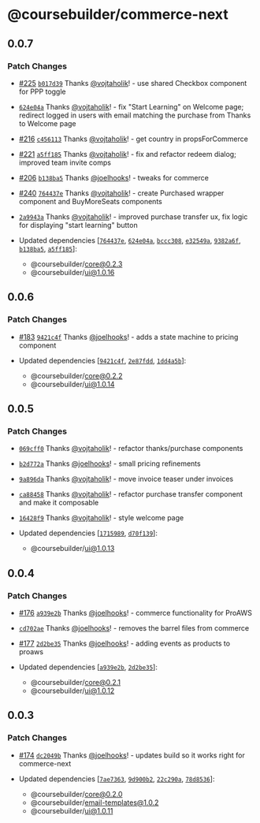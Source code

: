 # @coursebuilder/commerce-next

## 0.0.7

### Patch Changes

- [#225](https://github.com/badass-courses/course-builder/pull/225) [`b017d39`](https://github.com/badass-courses/course-builder/commit/b017d39fd161c9b88eb1de61c029f9a82033699e) Thanks [@vojtaholik](https://github.com/vojtaholik)! - use shared Checkbox component for PPP toggle

- [`624e04a`](https://github.com/badass-courses/course-builder/commit/624e04aa830cdbc7bedc302466363aa1a3831cea) Thanks [@vojtaholik](https://github.com/vojtaholik)! - fix "Start Learning" on Welcome page; redirect logged in users with email matching the purchase from Thanks to Welcome page

- [#216](https://github.com/badass-courses/course-builder/pull/216) [`c456113`](https://github.com/badass-courses/course-builder/commit/c456113d1bfcffa63fc710e71177708a8e7652ee) Thanks [@vojtaholik](https://github.com/vojtaholik)! - get country in propsForCommerce

- [#221](https://github.com/badass-courses/course-builder/pull/221) [`a5ff185`](https://github.com/badass-courses/course-builder/commit/a5ff1856f912badecea337b014df525b950badc1) Thanks [@vojtaholik](https://github.com/vojtaholik)! - fix and refactor redeem dialog; improved team invite comps

- [#206](https://github.com/badass-courses/course-builder/pull/206) [`b138ba5`](https://github.com/badass-courses/course-builder/commit/b138ba58a22623ca9bdbe9529e054d10d6014881) Thanks [@joelhooks](https://github.com/joelhooks)! - tweaks for commerce

- [#240](https://github.com/badass-courses/course-builder/pull/240) [`764437e`](https://github.com/badass-courses/course-builder/commit/764437e71a1aebec3db81acf2d67d28fbfee8146) Thanks [@vojtaholik](https://github.com/vojtaholik)! - create Purchased wrapper component and BuyMoreSeats components

- [`2a9943a`](https://github.com/badass-courses/course-builder/commit/2a9943a3f7936c7248749c4dd010932c893bde99) Thanks [@vojtaholik](https://github.com/vojtaholik)! - improved purchase transfer ux, fix logic for displaying "start learning" button

- Updated dependencies [[`764437e`](https://github.com/badass-courses/course-builder/commit/764437e71a1aebec3db81acf2d67d28fbfee8146), [`624e04a`](https://github.com/badass-courses/course-builder/commit/624e04aa830cdbc7bedc302466363aa1a3831cea), [`bccc308`](https://github.com/badass-courses/course-builder/commit/bccc3084077ab2bf24f1ac9361c3c13936749c6a), [`e32549a`](https://github.com/badass-courses/course-builder/commit/e32549ab4f0e903a467120a35ab27ef44892b115), [`9382a6f`](https://github.com/badass-courses/course-builder/commit/9382a6f62fd5c4a3e848979595091b7e00d9cd1b), [`b138ba5`](https://github.com/badass-courses/course-builder/commit/b138ba58a22623ca9bdbe9529e054d10d6014881), [`a5ff185`](https://github.com/badass-courses/course-builder/commit/a5ff1856f912badecea337b014df525b950badc1)]:
  - @coursebuilder/core@0.2.3
  - @coursebuilder/ui@1.0.16

## 0.0.6

### Patch Changes

- [#183](https://github.com/badass-courses/course-builder/pull/183) [`9421c4f`](https://github.com/badass-courses/course-builder/commit/9421c4f1db7eb84728abca79bf68acb0b5ee2671) Thanks [@joelhooks](https://github.com/joelhooks)! - adds a state machine to pricing component

- Updated dependencies [[`9421c4f`](https://github.com/badass-courses/course-builder/commit/9421c4f1db7eb84728abca79bf68acb0b5ee2671), [`2e87fdd`](https://github.com/badass-courses/course-builder/commit/2e87fdd4397848939dbcc8cb7b0fae53267fdc62), [`1dd4a5b`](https://github.com/badass-courses/course-builder/commit/1dd4a5bbd2b737ab45431256139134d56c0686ec)]:
  - @coursebuilder/core@0.2.2
  - @coursebuilder/ui@1.0.14

## 0.0.5

### Patch Changes

- [`069cff0`](https://github.com/badass-courses/course-builder/commit/069cff0e5a194d8ab621cba331c16e8cab10a7f5) Thanks [@vojtaholik](https://github.com/vojtaholik)! - refactor thanks/purchase components

- [`b2d772a`](https://github.com/badass-courses/course-builder/commit/b2d772af7eca9d33b5fd5e7308be9c6ed39c5b18) Thanks [@joelhooks](https://github.com/joelhooks)! - small pricing refinements

- [`9a896da`](https://github.com/badass-courses/course-builder/commit/9a896dabfd5ee502e496caa4dbbcf5034c9f5d60) Thanks [@vojtaholik](https://github.com/vojtaholik)! - move invoice teaser under invoices

- [`ca88458`](https://github.com/badass-courses/course-builder/commit/ca88458593e6394767f8acd99ae95bf259ee97e3) Thanks [@vojtaholik](https://github.com/vojtaholik)! - refactor purchase transfer component and make it composable

- [`16428f9`](https://github.com/badass-courses/course-builder/commit/16428f904a08a1c4c26f360a0c44db51665cd9bb) Thanks [@vojtaholik](https://github.com/vojtaholik)! - style welcome page

- Updated dependencies [[`1715989`](https://github.com/badass-courses/course-builder/commit/1715989e41a46e4de3f7576c5bded88697157edb), [`d70f139`](https://github.com/badass-courses/course-builder/commit/d70f139ba8a77f745843b1e82ce9aa5f6e1d2607)]:
  - @coursebuilder/ui@1.0.13

## 0.0.4

### Patch Changes

- [#176](https://github.com/badass-courses/course-builder/pull/176) [`a939e2b`](https://github.com/badass-courses/course-builder/commit/a939e2baa850a54167c800f83ba32030d6b6da4b) Thanks [@joelhooks](https://github.com/joelhooks)! - commerce functionality for ProAWS

- [`cd702ae`](https://github.com/badass-courses/course-builder/commit/cd702aee9f4ef18a7225729e2cff22cef703d4e3) Thanks [@joelhooks](https://github.com/joelhooks)! - removes the barrel files from commerce

- [#177](https://github.com/badass-courses/course-builder/pull/177) [`2d2be35`](https://github.com/badass-courses/course-builder/commit/2d2be35b50bdce90e111338dd788cb856c952e49) Thanks [@joelhooks](https://github.com/joelhooks)! - adding events as products to proaws

- Updated dependencies [[`a939e2b`](https://github.com/badass-courses/course-builder/commit/a939e2baa850a54167c800f83ba32030d6b6da4b), [`2d2be35`](https://github.com/badass-courses/course-builder/commit/2d2be35b50bdce90e111338dd788cb856c952e49)]:
  - @coursebuilder/core@0.2.1
  - @coursebuilder/ui@1.0.12

## 0.0.3

### Patch Changes

- [#174](https://github.com/badass-courses/course-builder/pull/174) [`dc2049b`](https://github.com/badass-courses/course-builder/commit/dc2049b03393060136b41edc702ff2073fb2dd06) Thanks [@joelhooks](https://github.com/joelhooks)! - updates build so it works right for commerce-next

- Updated dependencies [[`7ae7363`](https://github.com/badass-courses/course-builder/commit/7ae7363f3655fb123bc28b4cd2f249e9d082fec3), [`9d900b2`](https://github.com/badass-courses/course-builder/commit/9d900b217a8d8ee1fdee1a9e0ae24b58e87773cc), [`22c290a`](https://github.com/badass-courses/course-builder/commit/22c290ad7eec68e664c0027ba9389af41c71a16a), [`78d8536`](https://github.com/badass-courses/course-builder/commit/78d8536c4944ab1f98a6376ad9dcc8baac9fc2ff)]:
  - @coursebuilder/core@0.2.0
  - @coursebuilder/email-templates@1.0.2
  - @coursebuilder/ui@1.0.11
